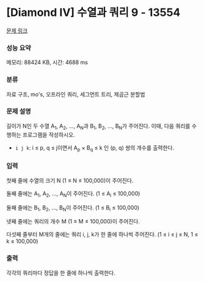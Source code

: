 # [Diamond IV] 수열과 쿼리 9 - 13554 

[문제 링크](https://www.acmicpc.net/problem/13554) 

### 성능 요약

메모리: 88424 KB, 시간: 4688 ms

### 분류

자료 구조, mo's, 오프라인 쿼리, 세그먼트 트리, 제곱근 분할법

### 문제 설명

<p>길이가 N인 두 수열 A<sub>1</sub>, A<sub>2</sub>, ..., A<sub>N</sub>과 B<sub>1</sub>, B<sub>2</sub>, ..., B<sub>N</sub>가 주어진다. 이때, 다음 쿼리를 수행하는 프로그램을 작성하시오.</p>

<ul>
	<li><code>i j k</code>: i ≤ p, q ≤ j이면서 A<sub>p</sub> × B<sub>q</sub> ≤ k 인 (p, q) 쌍의 개수를 출력한다.</li>
</ul>

### 입력 

 <p>첫째 줄에 수열의 크기 N (1 ≤ N ≤ 100,000)이 주어진다.</p>

<p>둘째 줄에는 A<sub>1</sub>, A<sub>2</sub>, ..., A<sub>N</sub>이 주어진다. (1 ≤ A<sub>i</sub> ≤ 100,000)</p>

<p>둘째 줄에는 B<sub>1</sub>, B<sub>2</sub>, ..., B<sub>N</sub>이 주어진다. (1 ≤ B<sub>i</sub> ≤ 100,000)</p>

<p>넷째 줄에는 쿼리의 개수 M (1 ≤ M ≤ 100,000)이 주어진다.</p>

<p>다섯째 줄부터 M개의 줄에는 쿼리 i, j, k가 한 줄에 하나씩 주어진다. (1 ≤ i ≤ j ≤ N, 1 ≤ k ≤ 100,000)</p>

### 출력 

 <p>각각의 쿼리마다 정답을 한 줄에 하나씩 출력한다.</p>

